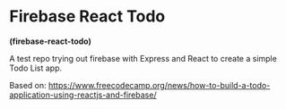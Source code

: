 # Firebase React Todo

**(firebase-react-todo)**

A test repo trying out firebase with Express and React to create a simple Todo List app.

Based on: https://www.freecodecamp.org/news/how-to-build-a-todo-application-using-reactjs-and-firebase/